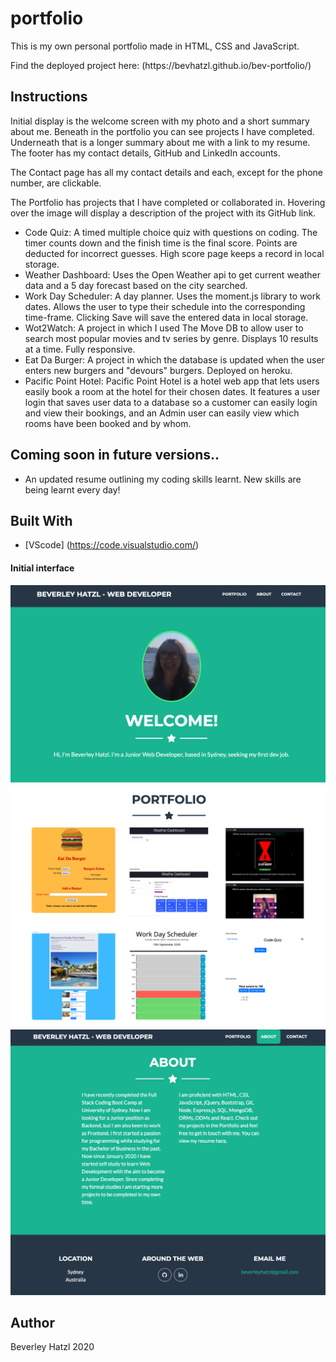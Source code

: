 # portfolio
This is my own personal portfolio made in HTML, CSS and JavaScript. 

<p>Find the deployed project here: (https://bevhatzl.github.io/bev-portfolio/)</p>

## Instructions
<p>Initial display is the welcome screen with my photo and a short summary about me. Beneath in the portfolio you can see projects I have completed. Underneath that is a longer summary about me with a link to my resume. The footer has my contact details, GitHub and LinkedIn accounts.</p>
<p>The Contact page has all my contact details and each, except for the phone number, are clickable.</p>
<p>The Portfolio has projects that I have completed or collaborated in. Hovering over the image will display a description of the project with its GitHub link.</p>
<ul>
  <li>Code Quiz: A timed multiple choice quiz with questions on coding. The timer counts down and the finish time is the final score. Points are deducted for incorrect guesses. High score page keeps a record in local storage.</li>
  <li>Weather Dashboard: Uses the Open Weather api to get current weather data and a 5 day forecast based on the city searched.</li>
  <li>Work Day Scheduler: A day planner. Uses the moment.js library to work dates. Allows the user to type their schedule into the corresponding time-frame. Clicking Save will save the entered data in local storage.</li>
  <li>Wot2Watch: A project in which I used The Move DB to allow user to search most popular movies and tv series by genre. Displays 10 results at a time. Fully responsive.</li>
  <li>Eat Da Burger: A project in which the database is updated when the user enters new burgers and "devours" burgers. Deployed on heroku.</li>
  <li>Pacific Point Hotel: Pacific Point Hotel is a hotel web app that lets users easily book a room at the hotel for their chosen dates. It features a user login that saves user data to a database so a customer can easily login and view their bookings, and an Admin user can easily view which rooms have been booked and by whom.</li>
</ul>

## Coming soon in future versions..
<ul>
    <li>An updated resume outlining my coding skills learnt. New skills are being learnt every day!</li>
</ul>

## Built With

* [VScode] (https://code.visualstudio.com/) 

#### Initial interface

![Screenshot of "welcome" view](/assets/img/welcome.png)
![Screenshot of "portfolio" view](/assets/img/portfolio.png)
![Screenshot of "about me" view](/assets/img/about.png)

## Author
Beverley Hatzl 2020

